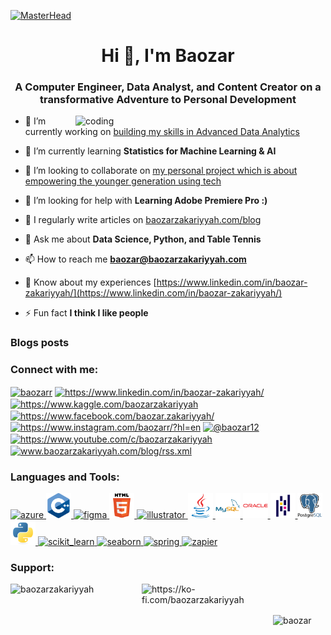 [![MasterHead](https://encrypted-tbn0.gstatic.com/images?q=tbn:ANd9GcTJ4CrrbxmVvuAfNsHsJBD1ie7sa1uwPq3Qa1MYnSooGcrAWKVyH7ApDA7f_WeZzDGZHg&usqp=CAU)](https://baozarzakariyyah.com)
<h1 align="center">Hi 👋, I'm Baozar</h1>
<h3 align="center">A Computer Engineer, Data Analyst, and Content Creator on a transformative Adventure to Personal Development</h3>
<img align="right" alt="coding" width="400" src="https://iconscout.com/lottie/data-analysis-processing-4209908">

- 🔭 I’m currently working on [building my skills in Advanced Data Analytics](https://www.coursera.org/professional-certificates/google-advanced-data-analytics)

- 🌱 I’m currently learning **Statistics for Machine Learning & AI**

- 👯 I’m looking to collaborate on [my personal project which is about empowering the younger generation using tech](https://baozarzakariyyah.com/)

- 🤝 I’m looking for help with **Learning Adobe Premiere Pro :)**

- 📝 I regularly write articles on [baozarzakariyyah.com/blog](baozarzakariyyah.com/blog)

- 💬 Ask me about **Data Science, Python, and Table Tennis**

- 📫 How to reach me **baozar@baozarzakariyyah.com**

- 📄 Know about my experiences [https://www.linkedin.com/in/baozar-zakariyyah/](https://www.linkedin.com/in/baozar-zakariyyah/)

- ⚡ Fun fact **I think I like people**

### Blogs posts
<!-- BLOG-POST-LIST:START -->
<!-- BLOG-POST-LIST:END -->

<h3 align="left">Connect with me:</h3>
<p align="left">
<a href="https://twitter.com/baozarr" target="blank"><img align="center" src="https://raw.githubusercontent.com/rahuldkjain/github-profile-readme-generator/master/src/images/icons/Social/twitter.svg" alt="baozarr" height="30" width="40" /></a>
<a href="https://linkedin.com/in/https://www.linkedin.com/in/baozar-zakariyyah/" target="blank"><img align="center" src="https://raw.githubusercontent.com/rahuldkjain/github-profile-readme-generator/master/src/images/icons/Social/linked-in-alt.svg" alt="https://www.linkedin.com/in/baozar-zakariyyah/" height="30" width="40" /></a>
<a href="https://kaggle.com/https://www.kaggle.com/baozarzakariyyah" target="blank"><img align="center" src="https://raw.githubusercontent.com/rahuldkjain/github-profile-readme-generator/master/src/images/icons/Social/kaggle.svg" alt="https://www.kaggle.com/baozarzakariyyah" height="30" width="40" /></a>
<a href="https://fb.com/https://www.facebook.com/baozar.zakariyyah/" target="blank"><img align="center" src="https://raw.githubusercontent.com/rahuldkjain/github-profile-readme-generator/master/src/images/icons/Social/facebook.svg" alt="https://www.facebook.com/baozar.zakariyyah/" height="30" width="40" /></a>
<a href="https://instagram.com/https://www.instagram.com/baozarr/?hl=en" target="blank"><img align="center" src="https://raw.githubusercontent.com/rahuldkjain/github-profile-readme-generator/master/src/images/icons/Social/instagram.svg" alt="https://www.instagram.com/baozarr/?hl=en" height="30" width="40" /></a>
<a href="https://medium.com/@baozar12" target="blank"><img align="center" src="https://raw.githubusercontent.com/rahuldkjain/github-profile-readme-generator/master/src/images/icons/Social/medium.svg" alt="@baozar12" height="30" width="40" /></a>
<a href="https://www.youtube.com/c/https://www.youtube.com/c/baozarzakariyyah" target="blank"><img align="center" src="https://raw.githubusercontent.com/rahuldkjain/github-profile-readme-generator/master/src/images/icons/Social/youtube.svg" alt="https://www.youtube.com/c/baozarzakariyyah" height="30" width="40" /></a>
<a href="/www.baozarzakariyyah.com/blog/rss.xml" target="blank"><img align="center" src="https://raw.githubusercontent.com/rahuldkjain/github-profile-readme-generator/master/src/images/icons/Social/rss.svg" alt="www.baozarzakariyyah.com/blog/rss.xml" height="30" width="40" /></a>
</p>

<h3 align="left">Languages and Tools:</h3>
<p align="left"> <a href="https://azure.microsoft.com/en-in/" target="_blank" rel="noreferrer"> <img src="https://www.vectorlogo.zone/logos/microsoft_azure/microsoft_azure-icon.svg" alt="azure" width="40" height="40"/> </a> <a href="https://www.w3schools.com/cpp/" target="_blank" rel="noreferrer"> <img src="https://raw.githubusercontent.com/devicons/devicon/master/icons/cplusplus/cplusplus-original.svg" alt="cplusplus" width="40" height="40"/> </a> <a href="https://www.figma.com/" target="_blank" rel="noreferrer"> <img src="https://www.vectorlogo.zone/logos/figma/figma-icon.svg" alt="figma" width="40" height="40"/> </a> <a href="https://www.w3.org/html/" target="_blank" rel="noreferrer"> <img src="https://raw.githubusercontent.com/devicons/devicon/master/icons/html5/html5-original-wordmark.svg" alt="html5" width="40" height="40"/> </a> <a href="https://www.adobe.com/in/products/illustrator.html" target="_blank" rel="noreferrer"> <img src="https://www.vectorlogo.zone/logos/adobe_illustrator/adobe_illustrator-icon.svg" alt="illustrator" width="40" height="40"/> </a> <a href="https://www.java.com" target="_blank" rel="noreferrer"> <img src="https://raw.githubusercontent.com/devicons/devicon/master/icons/java/java-original.svg" alt="java" width="40" height="40"/> </a> <a href="https://www.mysql.com/" target="_blank" rel="noreferrer"> <img src="https://raw.githubusercontent.com/devicons/devicon/master/icons/mysql/mysql-original-wordmark.svg" alt="mysql" width="40" height="40"/> </a> <a href="https://www.oracle.com/" target="_blank" rel="noreferrer"> <img src="https://raw.githubusercontent.com/devicons/devicon/master/icons/oracle/oracle-original.svg" alt="oracle" width="40" height="40"/> </a> <a href="https://pandas.pydata.org/" target="_blank" rel="noreferrer"> <img src="https://raw.githubusercontent.com/devicons/devicon/2ae2a900d2f041da66e950e4d48052658d850630/icons/pandas/pandas-original.svg" alt="pandas" width="40" height="40"/> </a> <a href="https://www.postgresql.org" target="_blank" rel="noreferrer"> <img src="https://raw.githubusercontent.com/devicons/devicon/master/icons/postgresql/postgresql-original-wordmark.svg" alt="postgresql" width="40" height="40"/> </a> <a href="https://www.python.org" target="_blank" rel="noreferrer"> <img src="https://raw.githubusercontent.com/devicons/devicon/master/icons/python/python-original.svg" alt="python" width="40" height="40"/> </a> <a href="https://scikit-learn.org/" target="_blank" rel="noreferrer"> <img src="https://upload.wikimedia.org/wikipedia/commons/0/05/Scikit_learn_logo_small.svg" alt="scikit_learn" width="40" height="40"/> </a> <a href="https://seaborn.pydata.org/" target="_blank" rel="noreferrer"> <img src="https://seaborn.pydata.org/_images/logo-mark-lightbg.svg" alt="seaborn" width="40" height="40"/> </a> <a href="https://spring.io/" target="_blank" rel="noreferrer"> <img src="https://www.vectorlogo.zone/logos/springio/springio-icon.svg" alt="spring" width="40" height="40"/> </a> <a href="https://zapier.com" target="_blank" rel="noreferrer"> <img src="https://www.vectorlogo.zone/logos/zapier/zapier-icon.svg" alt="zapier" width="40" height="40"/> </a> </p>

<h3 align="left">Support:</h3>
<p><a href="https://www.buymeacoffee.com/baozarzakariyyah"> <img align="left" src="https://cdn.buymeacoffee.com/buttons/v2/default-yellow.png" height="50" width="210" alt="baozarzakariyyah" /></a><a href="https://ko-fi.com/https://ko-fi.com/baozarzakariyyah"> <img align="left" src="https://cdn.ko-fi.com/cdn/kofi3.png?v=3" height="50" width="210" alt="https://ko-fi.com/baozarzakariyyah" /></a></p><br><br>

<p><img align="center" src="https://github-readme-stats.vercel.app/api/top-langs?username=baozar&show_icons=true&locale=en&layout=compact" alt="baozar" /></p>

